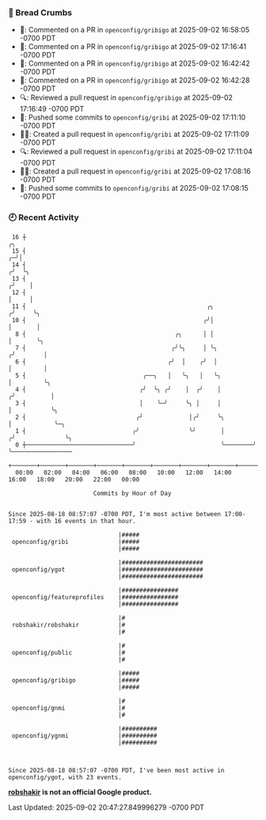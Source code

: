 ### 🍞 Bread Crumbs

 * 💬: Commented on a PR in  `openconfig/gribigo` at 2025-09-02 16:58:05 -0700 PDT
 * 💬: Commented on a PR in  `openconfig/gribigo` at 2025-09-02 17:16:41 -0700 PDT
 * 💬: Commented on a PR in  `openconfig/gribigo` at 2025-09-02 16:42:42 -0700 PDT
 * 💬: Commented on a PR in  `openconfig/gribigo` at 2025-09-02 16:42:28 -0700 PDT
 * 🔍: Reviewed a pull request in  `openconfig/gribigo` at 2025-09-02 17:16:49 -0700 PDT
 * 🚢: Pushed some commits to `openconfig/gribi` at 2025-09-02 17:11:10 -0700 PDT
 * ✍🏼: Created a pull request in `openconfig/gribi` at 2025-09-02 17:11:09 -0700 PDT
 * 🔍: Reviewed a pull request in  `openconfig/gribi` at 2025-09-02 17:11:04 -0700 PDT
 * ✍🏼: Created a pull request in `openconfig/gribi` at 2025-09-02 17:08:16 -0700 PDT
 * 🚢: Pushed some commits to `openconfig/gribi` at 2025-09-02 17:08:15 -0700 PDT

### 🕘 Recent Activity
```
 16 ┼                                                                        ╭╮
 15 ┤                                                                      ╭─╯│
 14 ┤                                                                     ╭╯  ╰╮
 13 ┤                                                                    ╭╯    │
 12 ┤                                                                    │     │
 11 ┤                                                   ╭╮              ╭╯     ╰╮
 10 ┤                                                  ╭╯│              │       │
  8 ┤                                          ╭╮      │ │              │       ╰╮
  7 ┤                                         ╭╯╰╮     │ ╰╮            ╭╯        │
  6 ┤                                        ╭╯  │    ╭╯  │            │         │
  5 ┤                                 ╭──╮   │   ╰╮   │   ╰╮           │         ╰╮
  4 ┤                                ╭╯  ╰╮ ╭╯    │  ╭╯    │          ╭╯          │
  3 ┤                                │    ╰─╯     ╰╮ │     │          │           ╰╮
  2 ┤                               ╭╯             │╭╯     ╰╮         │            ╰─╮
  1 ┤                              ╭╯              ╰╯       │        ╭╯              ╰╮
  0 ┼──────────────────────────────╯                        ╰────────╯                ╰─────────────────
    +───────+───────+───────+───────+───────+───────+───────+───────+───────+───────+───────+───────+────
  00:00   02:00   04:00   06:00   08:00   10:00   12:00   14:00   16:00   18:00   20:00   22:00   00:00   

						Commits by Hour of Day


Since 2025-08-18 08:57:07 -0700 PDT, I'm most active between 17:00-17:59 - with 16 events in that hour.

```



```
                               |#####
 openconfig/gribi              |#####
                               |#####

                               |#######################
 openconfig/ygot               |#######################
                               |#######################

                               |################
 openconfig/featureprofiles    |################
                               |################

                               |#
 robshakir/robshakir           |#
                               |#

                               |#
 openconfig/public             |#
                               |#

                               |#####
 openconfig/gribigo            |#####
                               |#####

                               |#
 openconfig/gnmi               |#
                               |#

                               |##########
 openconfig/ygnmi              |##########
                               |##########



Since 2025-08-18 08:57:07 -0700 PDT, I've been most active in openconfig/ygot, with 23 events.

```
**[robshakir](mailto:robjs@google.com) is not an official Google product.**  


Last Updated: 2025-09-02 20:47:27.849996279 -0700 PDT
